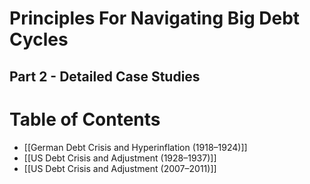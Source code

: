 # **Principles For Navigating Big Debt Cycles**

## **Part 2 - Detailed Case Studies**

# Table of Contents
- [[German Debt Crisis and Hyperinflation (1918–1924)]]
- [[US Debt Crisis and Adjustment (1928–1937)]]
- [[US Debt Crisis and Adjustment (2007–2011)]]